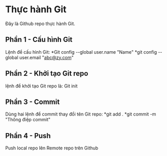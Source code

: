 # Thực hành Git
Đây là Github repo thực hành Git.
## Phần 1 - Cấu hình Git
Lệnh để cấu hình Git:
  *Git config --global user.name "Name"
  *git config --global user.email "abc@zy.com"
## Phần 2 - Khởi tạo Git repo
lệnh để khởi tạo Git repo là: Git init
## Phần 3 - Commit
Dùng hai lệnh để commit thay đổi tên Git repo:
  *git add .
  *git commit -m "Thông điệp commit"
## Phần 4 - Push
Push local repo lên Remote repo trên Github

